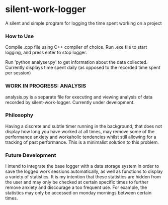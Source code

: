 # silent-work-logger
A silent and simple program for logging the time spent working on a project

### How to Use

Compile .cpp file using C++ compiler of choice. Run .exe file to start logging, and press enter to stop logger.

Run 'python analyser.py' to get information about the data collected. Currently displays time spent daily (as opposed to the recorded time spent per session)

### WORK IN PROGRESS: ANALYSIS

analysis.py is a separate file for executing and viewing analysis of data recorded by silent-work-logger. Currently under development.

### Philosophy

Having a discrete and subtle timer running in the background, that does not display how long you have worked at all times, may remove some of the performance anxiety and workaholic tendencies whilst still allowing for a tracking of past performance. This is a minimalist solution to this problem.

### Future Development

I intend to integrate the base logger with a data storage system in order to save the logged work sessions automatically, as well as functions to display a variety of statistics.
It is my intention that these statistics are hidden from the user and may only be checked at certain specific times to further remove anxiety and discourage a too frequent use.
For example, the statistics may only be accessed on monday mornings between certain times.
